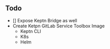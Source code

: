 

## Todo


- [] Expose Keptn Bridge as well
- Create Ketpn GitLab Service Toolbox Image
  - Keptn CLI
  - K8s
  - Helm
